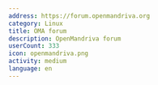```yaml
---
address: https://forum.openmandriva.org
category: Linux
title: OMA forum
description: OpenMandriva forum
userCount: 333
icon: openmandriva.png
activity: medium
language: en
---
```


